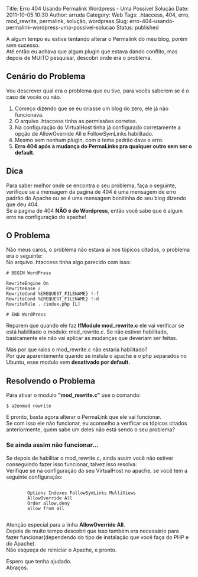 Title: Erro 404 Usando Permalink Wordpress - Uma Possível Solução
Date: 2011-10-05 10:30
Author: arruda
Category: Web
Tags: .htaccess, 404, erro, mod_rewrite, permalink, solução, wordpress
Slug: erro-404-usando-permalink-wordpress-uma-possivel-solucao
Status: published

A algum tempo eu estive tentando alterar o Permalink do meu blog, porém sem sucesso.  
Até então eu achava que algum plugin que estava dando conflito, mas depois de MUITO pesquisar, descobri onde era o problema.

Cenário do Problema
-------------------

Vou descrever qual era o problema que eu tive, para vocês saberem se é o caso de vocês ou não.

1.  Começo dizendo que se eu criasse um blog do zero, ele já não funcionava.
2.  O arquivo .htaccess tinha as permissões corretas.
3.  Na configuração do VirtualHost tinha já configurado corretamente a opção de AllowOverride All e FollowSymLinks habilitado.
4.  Mesmo sem nenhum plugin, com o tema padrão dava o erro.
5.  **Erro 404 após a mudança do PermaLinks pra qualquer outro sem ser o default.**

Dica
----

Para saber melhor onde se encontra o seu problema, faça o seguinte, verifique se a mensagem da pagina de 404 é uma mensagem de erro padrão do Apache ou se é uma mensagem bonitinha do seu blog dizendo que deu 404.  
Se a pagina de 404 **NÃO é do Wordpress**, então você sabe que é algum erro na configuração do apache!

O Problema
----------

Não meus caros, o problema não estava ai nos tópicos citados, o problema era o seguinte:  
No arquivo .htaccess tinha algo parecido com isso:

``` {lang="xml"}
# BEGIN WordPress

RewriteEngine On
RewriteBase /
RewriteCond %{REQUEST_FILENAME} !-f
RewriteCond %{REQUEST_FILENAME} !-d
RewriteRule . /index.php [L]

# END WordPress
```

Reparem que quando ele faz **IfModule mod\_rewrite.c** ele vai verificar se está habilitado o modulo: mod\_rewrite.c. Se não estiver habilitado, basicamente ele não vai aplicar as mudanças que deveriam ser feitas.

Mas por que raios o mod\_rewrite.c não estaria habilitado?  
Por que aparentemente quando se instala o apache e o php separados no Ubuntu, esse modulo vem **desativado por default.**

Resolvendo o Problema
---------------------

Para ativar o modulo **"mod\_rewrite.c"** use o comando:

``` {lang="bash"}
$ a2enmod rewrite
```

E pronto, basta agora alterar o PermaLink que ele vai funcionar.  
Se com isso ele não funcionar, eu aconselho a verificar os tópicos citados anteriormente, quem sabe um deles não está sendo o seu problema?

### Se ainda assim não funcionar...

Se depois de habilitar o mod\_rewrite.c, ainda assim você não estiver conseguindo fazer isso funcionar, talvez isso resolva:  
Verifique se na configuração do seu VirtualHost no apache, se você tem a seguinte configuração:

``` {lang="shell"}
       
        Options Indexes FollowSymLinks MultiViews
        AllowOverride All
        Order allow,deny
        allow from all
    
```

Atenção especial para a linha **AllowOverride All**.  
Depois de muito tempo descobri que isso também era necessário para fazer funcionar(dependendo do tipo de instalação que você faça do PHP e do Apache).  
Não esqueça de reiniciar o Apache, e pronto.

Espero que tenha ajudado.  
Abraços.
